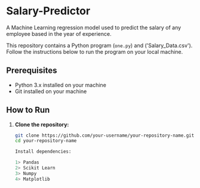 # Salary-Predictor
A Machine Learning regression model used to predict the salary of any employee based in the year of experience. 

This repository contains a Python program (`one.py`) and ('Salary_Data.csv'). Follow the instructions below to run the program on your local machine.

## Prerequisites

- Python 3.x installed on your machine
- Git installed on your machine

## How to Run

1. **Clone the repository:**

   ```bash
   git clone https://github.com/your-username/your-repository-name.git
   cd your-repository-name

   Install dependencies:

   1> Pandas
   2> Scikit Learn
   3> Numpy
   4> Matplotlib
